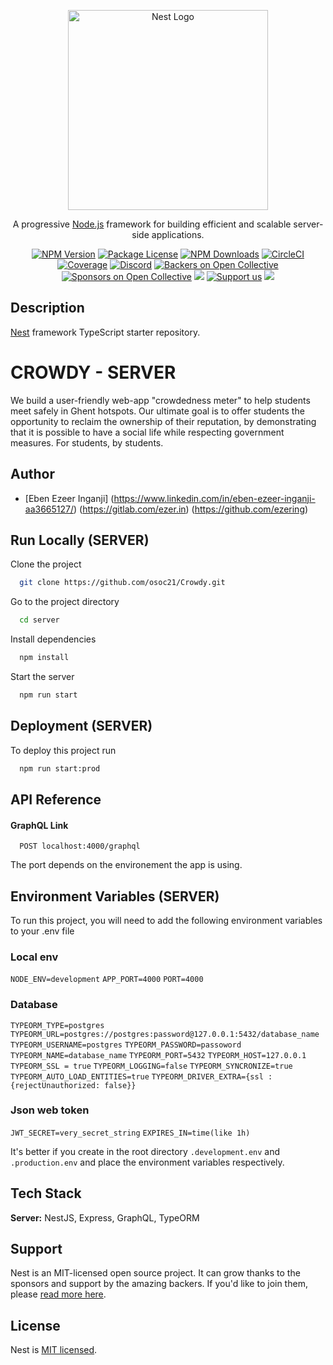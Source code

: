 <p align="center">
  <a href="http://nestjs.com/" target="blank"><img src="https://nestjs.com/img/logo_text.svg" width="320" alt="Nest Logo" /></a>
</p>

[circleci-image]: https://img.shields.io/circleci/build/github/nestjs/nest/master?token=abc123def456
[circleci-url]: https://circleci.com/gh/nestjs/nest

  <p align="center">A progressive <a href="http://nodejs.org" target="_blank">Node.js</a> framework for building efficient and scalable server-side applications.</p>
    <p align="center">
<a href="https://www.npmjs.com/~nestjscore" target="_blank"><img src="https://img.shields.io/npm/v/@nestjs/core.svg" alt="NPM Version" /></a>
<a href="https://www.npmjs.com/~nestjscore" target="_blank"><img src="https://img.shields.io/npm/l/@nestjs/core.svg" alt="Package License" /></a>
<a href="https://www.npmjs.com/~nestjscore" target="_blank"><img src="https://img.shields.io/npm/dm/@nestjs/common.svg" alt="NPM Downloads" /></a>
<a href="https://circleci.com/gh/nestjs/nest" target="_blank"><img src="https://img.shields.io/circleci/build/github/nestjs/nest/master" alt="CircleCI" /></a>
<a href="https://coveralls.io/github/nestjs/nest?branch=master" target="_blank"><img src="https://coveralls.io/repos/github/nestjs/nest/badge.svg?branch=master#9" alt="Coverage" /></a>
<a href="https://discord.gg/G7Qnnhy" target="_blank"><img src="https://img.shields.io/badge/discord-online-brightgreen.svg" alt="Discord"/></a>
<a href="https://opencollective.com/nest#backer" target="_blank"><img src="https://opencollective.com/nest/backers/badge.svg" alt="Backers on Open Collective" /></a>
<a href="https://opencollective.com/nest#sponsor" target="_blank"><img src="https://opencollective.com/nest/sponsors/badge.svg" alt="Sponsors on Open Collective" /></a>
  <a href="https://paypal.me/kamilmysliwiec" target="_blank"><img src="https://img.shields.io/badge/Donate-PayPal-ff3f59.svg"/></a>
    <a href="https://opencollective.com/nest#sponsor"  target="_blank"><img src="https://img.shields.io/badge/Support%20us-Open%20Collective-41B883.svg" alt="Support us"></a>
  <a href="https://twitter.com/nestframework" target="_blank"><img src="https://img.shields.io/twitter/follow/nestframework.svg?style=social&label=Follow"></a>
</p>
  <!--[![Backers on Open Collective](https://opencollective.com/nest/backers/badge.svg)](https://opencollective.com/nest#backer)
  [![Sponsors on Open Collective](https://opencollective.com/nest/sponsors/badge.svg)](https://opencollective.com/nest#sponsor)-->

## Description

[Nest](https://github.com/nestjs/nest) framework TypeScript starter repository.

# CROWDY - SERVER

We build a user-friendly web-app "crowdedness meter" to help students meet safely in Ghent hotspots. Our ultimate goal is to offer students the opportunity to reclaim the ownership of their reputation, by demonstrating that it is possible to have a social life while respecting government measures. For students, by students.

## Author

- [Eben Ezeer Inganji] (https://www.linkedin.com/in/eben-ezeer-inganji-aa3665127/) (https://gitlab.com/ezer.in) (https://github.com/ezering)

## Run Locally (SERVER)

Clone the project

```bash
  git clone https://github.com/osoc21/Crowdy.git
```

Go to the project directory

```bash
  cd server
```

Install dependencies

```bash
  npm install
```

Start the server

```bash
  npm run start
```

## Deployment (SERVER)

To deploy this project run

```bash
  npm run start:prod
```

## API Reference

#### GraphQL Link

```http
  POST localhost:4000/graphql
```

The port depends on the environement the app is using.

## Environment Variables (SERVER)

To run this project, you will need to add the following environment variables to your .env file

### Local env

`NODE_ENV=development`
`APP_PORT=4000`
`PORT=4000`

### Database

`TYPEORM_TYPE=postgres`
`TYPEORM_URL=postgres://postgres:password@127.0.0.1:5432/database_name`
`TYPEORM_USERNAME=postgres`
`TYPEORM_PASSWORD=passoword`
`TYPEORM_NAME=database_name`
`TYPEORM_PORT=5432`
`TYPEORM_HOST=127.0.0.1`
`TYPEORM_SSL = true`
`TYPEORM_LOGGING=false`
`TYPEORM_SYNCRONIZE=true`
`TYPEORM_AUTO_LOAD_ENTITIES=true`
`TYPEORM_DRIVER_EXTRA={ssl :{rejectUnauthorized: false}}`

### Json web token

`JWT_SECRET=very_secret_string`
`EXPIRES_IN=time(like 1h)`

It's better if you create in the root directory `.development.env` and `.production.env` and place the environment variables respectively.

## Tech Stack

**Server:** NestJS, Express, GraphQL, TypeORM

## Support

Nest is an MIT-licensed open source project. It can grow thanks to the sponsors and support by the amazing backers. If you'd like to join them, please [read more here](https://docs.nestjs.com/support).

## License

Nest is [MIT licensed](LICENSE).
